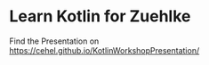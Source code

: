 # Learn Kotlin for Zuehlke

Find the Presentation on https://cehel.github.io/KotlinWorkshopPresentation/ 
